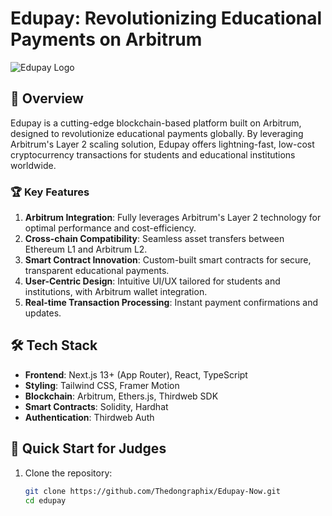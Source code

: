 # Edupay: Revolutionizing Educational Payments on Arbitrum

![Edupay Logo](https://placeholder-for-edupay-logo.com)

## 🚀 Overview

Edupay is a cutting-edge blockchain-based platform built on Arbitrum, designed to revolutionize educational payments globally. By leveraging Arbitrum's Layer 2 scaling solution, Edupay offers lightning-fast, low-cost cryptocurrency transactions for students and educational institutions worldwide.

### 🏆 Key Features 

1. **Arbitrum Integration**: Fully leverages Arbitrum's Layer 2 technology for optimal performance and cost-efficiency.
2. **Cross-chain Compatibility**: Seamless asset transfers between Ethereum L1 and Arbitrum L2.
3. **Smart Contract Innovation**: Custom-built smart contracts for secure, transparent educational payments.
4. **User-Centric Design**: Intuitive UI/UX tailored for students and institutions, with Arbitrum wallet integration.
5. **Real-time Transaction Processing**: Instant payment confirmations and updates.

## 🛠 Tech Stack

- **Frontend**: Next.js 13+ (App Router), React, TypeScript
- **Styling**: Tailwind CSS, Framer Motion
- **Blockchain**: Arbitrum, Ethers.js, Thirdweb SDK
- **Smart Contracts**: Solidity, Hardhat
- **Authentication**: Thirdweb Auth

## 🔧 Quick Start for Judges

1. Clone the repository:
   ```bash
   git clone https://github.com/Thedongraphix/Edupay-Now.git
   cd edupay